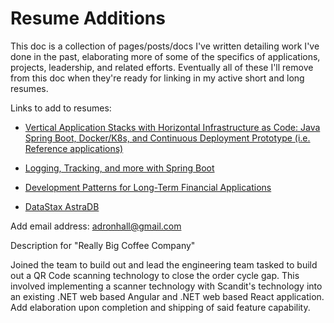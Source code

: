 # Resume  Additions

This doc is a collection of pages/posts/docs I've written detailing work I've done in the past, elaborating more of some of the specifics of applications, projects, leadership, and related efforts. Eventually all of these I'll remove from this doc when they're ready for linking in my active short and long resumes.

Links to add to resumes:

* [Vertical Application Stacks with Horizontal Infrastructure as Code: Java Spring Boot, Docker/K8s, and Continuous Deployment Prototype (i.e. Reference applications)
](https://compositecode.blog/vertical-application-stacks-with-horizontal-infrastructure-as-code-a-journey-into-java-spring-boot-docker-k8s-and-continuous-deployment/)
* [Logging, Tracking, and more with Spring Boot](https://compositecode.blog/logging-tracking-and-more-with-spring-boot/)
* [Development Patterns for Long-Term Financial Applications](https://compositecode.blog/development-patterns-for-long-term-financial-applications/)

* [DataStax AstraDB](https://compositecode.blog/project-datastax-astradb/)

Add email address: adronhall@gmail.com

Description for "Really Big Coffee Company"

Joined the team to build out and lead the engineering team tasked to build out a QR Code scanning technology to close the order cycle gap. This involved implementing a scanner technology with Scandit's technology into an existing .NET web based Angular and .NET web based React application. Add elaboration upon completion and shipping of said feature capability.
